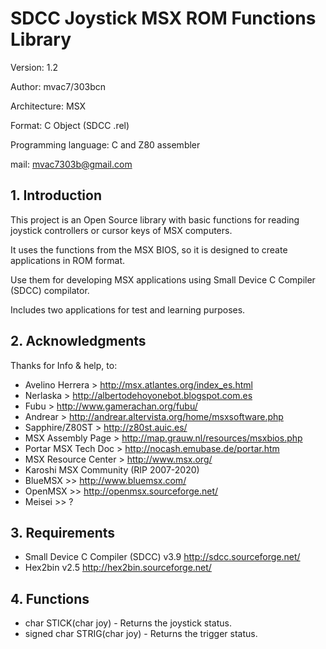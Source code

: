 # SDCC Joystick MSX ROM Functions Library

Version: 1.2

Author: mvac7/303bcn

Architecture: MSX

Format: C Object (SDCC .rel)

Programming language: C and Z80 assembler
 
mail: mvac7303b@gmail.com




## 1. Introduction

This project is an Open Source library with basic functions for reading joystick controllers or cursor keys of MSX computers.

It uses the functions from the MSX BIOS, so it is designed to create applications in ROM format.
  
Use them for developing MSX applications using Small Device C Compiler (SDCC) compilator.

Includes two applications for test and learning purposes.



## 2. Acknowledgments
  
Thanks for Info & help, to:

* Avelino Herrera > http://msx.atlantes.org/index_es.html
* Nerlaska > http://albertodehoyonebot.blogspot.com.es
* Fubu > http://www.gamerachan.org/fubu/
* Andrear > http://andrear.altervista.org/home/msxsoftware.php
* Sapphire/Z80ST > http://z80st.auic.es/
* MSX Assembly Page > http://map.grauw.nl/resources/msxbios.php
* Portar MSX Tech Doc > http://nocash.emubase.de/portar.htm
* MSX Resource Center > http://www.msx.org/
* Karoshi MSX Community (RIP 2007-2020)
* BlueMSX >> http://www.bluemsx.com/
* OpenMSX >> http://openmsx.sourceforge.net/
* Meisei  >> ?



## 3. Requirements

* Small Device C Compiler (SDCC) v3.9 http://sdcc.sourceforge.net/
* Hex2bin v2.5 http://hex2bin.sourceforge.net/ 



## 4. Functions

* char STICK(char joy) - Returns the joystick status.
* signed char STRIG(char joy) - Returns the trigger status.